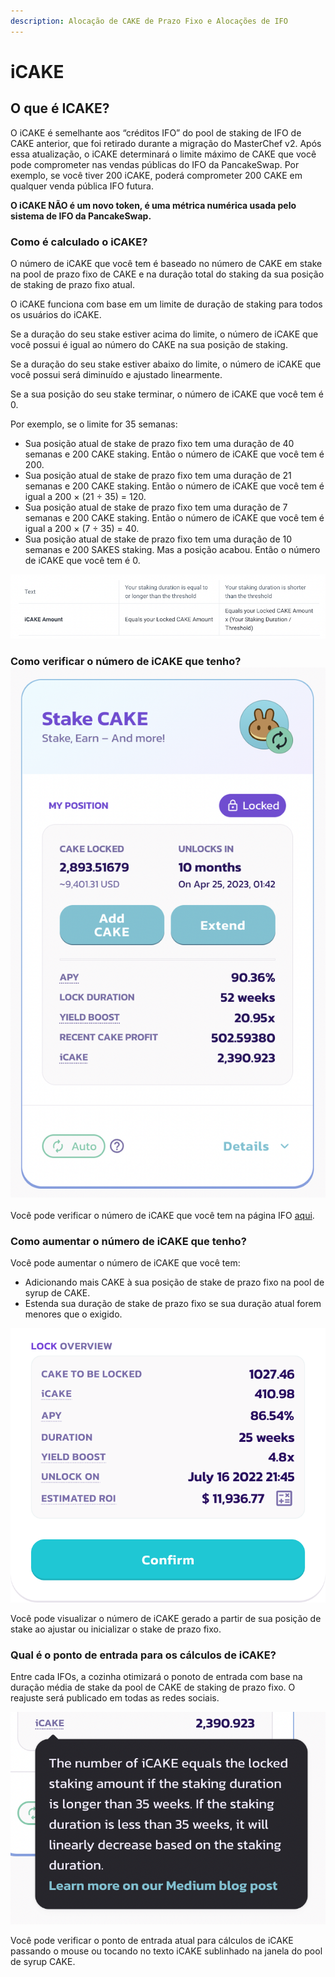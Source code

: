 ```yaml
---
description: Alocação de CAKE de Prazo Fixo e Alocações de IFO
---
```


# iCAKE

## O que é ICAKE?

O iCAKE é semelhante aos “créditos IFO” do pool de staking de IFO de CAKE anterior, que foi retirado durante a migração do MasterChef v2. Após essa atualização, o iCAKE determinará o limite máximo de CAKE que você pode comprometer nas vendas públicas do IFO da PancakeSwap. Por exemplo, se você tiver 200 iCAKE, poderá comprometer 200 CAKE em qualquer venda pública IFO futura.

**O iCAKE NÃO é um novo token, é uma métrica numérica usada pelo sistema de IFO da PancakeSwap.**

### Como é calculado o iCAKE? <a href="#882f" id="882f"></a>

O número de iCAKE que você tem é baseado no número de CAKE em stake na pool de prazo fixo de CAKE e na duração total do staking da sua posição de staking de prazo fixo atual.

O iCAKE funciona com base em um limite de duração de staking para todos os usuários do iCAKE.

Se a duração do seu stake estiver acima do limite, o número de iCAKE que você possui é igual ao número do CAKE na sua posição de staking.

Se a duração do seu stake estiver abaixo do limite, o número de iCAKE que você possui será diminuído e ajustado linearmente.

Se a sua posição do seu stake terminar, o número de iCAKE que você tem é 0.

Por exemplo, se o limite for 35 semanas:

* Sua posição atual de stake de prazo fixo tem uma duração de 40 semanas e 200 CAKE staking. Então o número de iCAKE que você tem é 200.
* Sua posição atual de stake de prazo fixo tem uma duração de 21 semanas e 200 CAKE staking. Então o número de iCAKE que você tem é igual a 200 × (21 ÷ 35) = 120.
* Sua posição atual de stake de prazo fixo tem uma duração de 7 semanas e 200 CAKE staking. Então o número de iCAKE que você tem é igual a 200 × (7 ÷ 35) = 40.
* Sua posição atual de stake de prazo fixo tem uma duração de 10 semanas e 200 SAKES staking. Mas a posição acabou. Então o número de iCAKE que você tem é 0.

![](<../../.gitbook/assets/image (102).png>)

### Como verificar o número de iCAKE que tenho? ![](<../../.gitbook/assets/image (134).png>)

Você pode verificar o número de iCAKE que você tem na página IFO [aqui](https://pancakeswap.finance/ifo).

### Como aumentar o número de iCAKE que tenho?&#x20;

Você pode aumentar o número de iCAKE que você tem:&#x20;

* Adicionando mais CAKE à sua posição de stake de prazo fixo na pool de syrup de CAKE.&#x20;
* Estenda sua duração de stake de prazo fixo se sua duração atual forem menores que o exigido.

![](<../../.gitbook/assets/image (59).png>)

Você pode visualizar o número de iCAKE gerado a partir de sua posição de stake ao ajustar ou inicializar o stake de prazo fixo.

### Qual é o ponto de entrada para os cálculos de iCAKE?&#x20;

Entre cada IFOs, a cozinha otimizará o ponoto de entrada com base na duração média de stake da pool de CAKE de staking de prazo fixo. O reajuste será publicado em todas as redes sociais.

![](<../../.gitbook/assets/image (35).png>)

Você pode verificar o ponto de entrada atual para cálculos de iCAKE passando o mouse ou tocando no texto iCAKE sublinhado na janela do pool de syrup CAKE.

